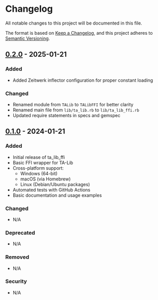 # Changelog

All notable changes to this project will be documented in this file.

The format is based on [Keep a Changelog](https://keepachangelog.com/en/1.0.0/),
and this project adheres to [Semantic Versioning](https://semver.org/spec/v2.0.0.html).

## [0.2.0] - 2025-01-21

### Added
- Added Zeitwerk inflector configuration for proper constant loading

### Changed
- Renamed module from `TALib` to `TALibFFI` for better clarity
- Renamed main file from `lib/ta_lib.rb` to `lib/ta_lib_ffi.rb`
- Updated require statements in specs and gemspec

## [0.1.0] - 2024-01-21

### Added
- Initial release of ta_lib_ffi
- Basic FFI wrapper for TA-Lib
- Cross-platform support:
  - Windows (64-bit)
  - macOS (via Homebrew)
  - Linux (Debian/Ubuntu packages)
- Automated tests with GitHub Actions
- Basic documentation and usage examples

### Changed
- N/A

### Deprecated
- N/A

### Removed
- N/A

### Security
- N/A

[0.2.0]: https://github.com/Youngv/ta_lib_ffi/compare/v0.1.0...v0.2.0
[0.1.0]: https://github.com/Youngv/ta_lib_ffi/releases/tag/v0.1.0
